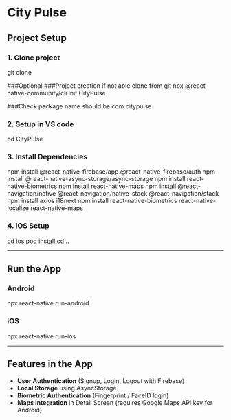 # City Pulse  

## Project Setup  

### 1. Clone project
git clone <your-repo-url>

###Optional 
###Project creation if not able clone from git
npx @react-native-community/cli init CityPulse

###Check package name should be
com.citypulse

### 2. Setup in VS code
cd CityPulse

### 3. Install Dependencies  

npm install @react-native-firebase/app @react-native-firebase/auth
npm install @react-native-async-storage/async-storage
npm install react-native-biometrics
npm install react-native-maps
npm install @react-navigation/native @react-navigation/native-stack @react-navigation/stack
npm install axios i18next
npm install react-native-biometrics react-native-localize react-native-maps


### 4. iOS Setup  

cd ios
pod install
cd ..

---

## Run the App  

### Android  
npx react-native run-android

### iOS  
npx react-native run-ios

---

## Features in the App  

- **User Authentication** (Signup, Login, Logout with Firebase)  
- **Local Storage** using AsyncStorage  
- **Biometric Authentication** (Fingerprint / FaceID login)  
- **Maps Integration** in Detail Screen (requires Google Maps API key for Android)  
